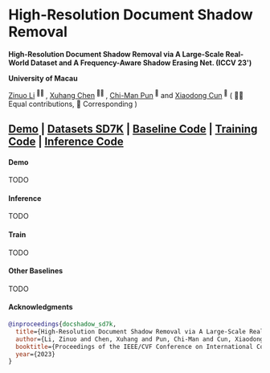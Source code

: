 # High-Resolution Document Shadow Removal

<b>High-Resolution Document Shadow Removal via A Large-Scale Real-World Dataset and A Frequency-Aware Shadow Erasing Net. (ICCV 23') </b>

<b>University of Macau</b>

<div>
<span class="author-block">
  <a href='https://zinuoli.github.io/'>Zinuo Li</a><sup> 👨‍💻‍ </sup>
</span>,
  <span class="author-block">
    <a href='https://cxh.netlify.app/'> Xuhang Chen</a><sup> 👨‍💻‍ </sup>
  </span>,
  <span class="author-block">
    <a href="https://www.cis.um.edu.mo/~cmpun/" target="_blank">Chi-Man Pun</a><sup> 📮</sup>
  </span> and
  <span class="author-block">
  <a href="http://vinthony.github.io/" target="_blank">Xiaodong Cun</a><sup> 📮</sup>
</span>
  ( 👨‍💻‍ Equal contributions, 📮 Corresponding )
  </div>


[Demo](https://github.com/CXH-Research/DocShadow-SD7K/edit/main/README.md#demo) | [Datasets SD7K](https://github.com/CXH-Research/DocShadow-SD7K/edit/main/README.md#SD7K) | [Baseline Code](https://github.com/CXH-Research/DocShadow-SD7K/edit/main/README.md##baseline) | [Training Code](https://github.com/CXH-Research/DocShadow-SD7K/edit/main/README.md##train) | [Inference Code](https://github.com/CXH-Research/DocShadow-SD7K/edit/main/README.md##inference)
---

#### Demo
TODO

#### Inference
TODO

#### Train
TODO


#### Other Baselines
TODO

#### Acknowledgments

```bib
@inproceedings{docshadow_sd7k,
  title={High-Resolution Document Shadow Removal via A Large-Scale Real-World Dataset and A Frequency-Aware Shadow Erasing Net},
  author={Li, Zinuo and Chen, Xuhang and Pun, Chi-Man and Cun, Xiaodong},
  booktitle={Proceedings of the IEEE/CVF Conference on International Conference on Computer Vision},
  year={2023}
}

```


